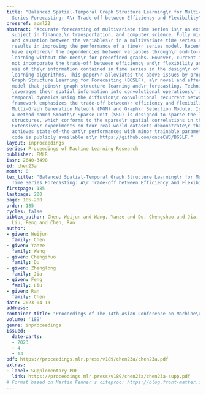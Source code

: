 ```yaml
---
title: "Balanced Spatial-Temporal Graph Structure Learning\r for Multivariate Time
  Series Forecasting: A\r Trade-off between Efficiency and Flexibility"
crossref: acml22
abstract: "Accurate forecasting of multivariate time series is\r an extensively studied
  subject in finance,\r transportation, and computer science. Fully mining\r the correlation
  and causation between the variables\r in a multivariate time series exhibits noticeable\r
  results in improving the performance of a time\r series model. Recently, some models
  have explored\r the dependencies between variables through\r end-to-end graph structure
  learning without the need\r for predefined graphs. However, current models do\r
  not incorporate the trade-off between efficiency and\r flexibility and make insufficient
  use of the\r information contained in time series in the design\r of graph structure
  learning algorithms. This paper\r alleviates the above issues by proposing Balanced\r
  Graph Structure Learning for Forecasting (BGSLF), a\r novel and effective deep learning
  model that joins\r graph structure learning and\r forecasting. Technically, BGSLF
  leverages the\r spatial information into convolutional operations\r and extracts
  temporal dynamics using the diffusion\r convolutional recurrent network. The proposed\r
  framework emphasizes the trade-off between\r efficiency and flexibility by introducing\r
  Multi-Graph Generation Network (MGN) and Graph\r Selection Module. In addition,
  a method named Smooth\r Sparse Unit (SSU) is designed to sparse the learned\r graph
  structures, which conforms to the sparse\r spatial correlations in the real world.
  Extensive\r experiments on four real-world datasets demonstrate\r that our model
  achieves state-of-the-art\r performances with minor trainable parameters. Our\r
  code is publicly available at\r https://github.com/onceCWJ/BGSLF."
layout: inproceedings
series: Proceedings of Machine Learning Research
publisher: PMLR
issn: 2640-3498
id: chen23a
month: 0
tex_title: "Balanced Spatial-Temporal Graph Structure Learning\r for Multivariate
  Time Series Forecasting: A\r Trade-off between Efficiency and Flexibility"
firstpage: 185
lastpage: 200
page: 185-200
order: 185
cycles: false
bibtex_author: Chen, Weijun and Wang, Yanze and Du, Chengshuo and Jia, Zhenglong and
  Liu, Feng and Chen, Ran
author:
- given: Weijun
  family: Chen
- given: Yanze
  family: Wang
- given: Chengshuo
  family: Du
- given: Zhenglong
  family: Jia
- given: Feng
  family: Liu
- given: Ran
  family: Chen
date: 2023-04-13
address:
container-title: "Proceedings of The 14th Asian Conference on Machine\r Learning"
volume: '189'
genre: inproceedings
issued:
  date-parts:
  - 2023
  - 4
  - 13
pdf: https://proceedings.mlr.press/v189/chen23a/chen23a.pdf
extras:
- label: Supplementary PDF
  link: https://proceedings.mlr.press/v189/chen23a/chen23a-supp.pdf
# Format based on Martin Fenner's citeproc: https://blog.front-matter.io/posts/citeproc-yaml-for-bibliographies/
---
```

